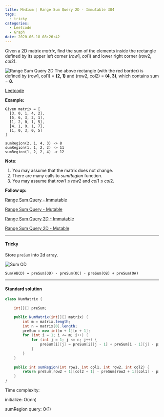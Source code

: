 ```yaml
---
title: Medium | Range Sum Query 2D - Immutable 304
tags:
  - tricky
categories:
  - Leetcode
  - Graph
date: 2020-06-18 08:26:42
---
```


Given a 2D matrix *matrix*, find the sum of the elements inside the rectangle defined by its upper left corner (*row*1, *col*1) and lower right corner (*row*2, *col*2).

![Range Sum Query 2D](https://leetcode.com/static/images/courses/range_sum_query_2d.png)
The above rectangle (with the red border) is defined by (row1, col1) = **(2, 1)** and (row2, col2) = **(4, 3)**, which contains sum = **8**.

[Leetcode](https://leetcode.com/problems/range-sum-query-2d-immutable/)

<!--more-->

**Example:**

```
Given matrix = [
  [3, 0, 1, 4, 2],
  [5, 6, 3, 2, 1],
  [1, 2, 0, 1, 5],
  [4, 1, 0, 1, 7],
  [1, 0, 3, 0, 5]
]

sumRegion(2, 1, 4, 3) -> 8
sumRegion(1, 1, 2, 2) -> 11
sumRegion(1, 2, 2, 4) -> 12
```

**Note:**

1. You may assume that the matrix does not change.
2. There are many calls to *sumRegion* function.
3. You may assume that *row*1 ≤ *row*2 and *col*1 ≤ *col*2.

**Follow up:** 

[Range Sum Query - Immutable](https://aranne.github.io/2020/06/18/Range-sum-query-immutable-303/#more)	

[Range Sum Query - Mutable](https://aranne.github.io/2020/06/18/Range-sum-query-mutable-307/#more)

[Range Sum Query 2D - Immutable](https://aranne.github.io/2020/06/18/Range-sum-query-2D-immutable/#more)

[Range Sum Query 2D - Mutable](https://aranne.github.io/2020/06/18/Range-sum-query-2D-mutable-308/#more)

---

#### Tricky 

Store `preSum` into 2d array.

![Sum OD](https://leetcode.com/static/images/courses/sum_od.png)

`Sum(ABCD) = preSum(OD) - preSum(OC) - preSum(OB) + preSum(OA)`

---

#### Standard solution  

```java
class NumMatrix {
    
    int[][] preSum;

    public NumMatrix(int[][] matrix) {
        int m = matrix.length;
        int n = matrix[0].length;
        preSum = new int[m + 1][n + 1];
        for (int i = 1; i <= m; i++) {
            for (int j = 1; j <= n; j++) {
                preSum[i][j] = preSum[i][j - 1] + preSum[i - 1][j] - preSum[i - 1][j - 1] + matrix[i - 1][j - 1];
            }
        }
    }
    
    public int sumRegion(int row1, int col1, int row2, int col2) {
        return preSum[row2 + 1][col2 + 1] - preSum[row2 + 1][col1] - preSum[row1][col2 + 1] + preSum[row1][col1];
    }
}

```

Time complexity:

initialize: 				 O(mn)			

sumRegion query: O(1)

